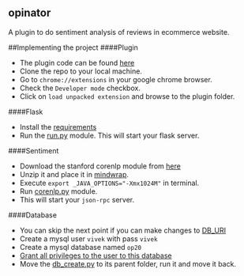 ## opinator
A plugin to do sentiment analysis of reviews in ecommerce website.

##Implementing the project
####Plugin
* The plugin code can be found [here](https://github.com/SaptakS/opinator-plugin)
* Clone the repo to your local machine.
* Go to `chrome://extensions` in your google chrome browser.
* Check the `Developer mode` checkbox.
* Click on `load unpacked extension` and browse to the plugin folder.

####Flask
* Install the [requirements](https://github.com/SaptakS/opinator/blob/master/requirements.txt)
* Run the [run.py](https://github.com/SaptakS/opinator/blob/master/run.py) module. This will start your flask server.

####Sentiment
* Download the stanford corenlp module from [here](http://nlp.stanford.edu/software/corenlp.shtml)
* Unzip it and place it in [mindwrap](https://github.com/SaptakS/opinator/tree/master/mindwrap).
* Execute `export _JAVA_OPTIONS="-Xmx1024M"` in terminal.
* Run [corenlp.py](https://github.com/SaptakS/opinator/blob/master/mindwrap/corenlp.py) module.
* This will start your `json-rpc` server.

####Database
* You can skip the next point if you can make changes to [DB_URI](https://github.com/SaptakS/opinator/blob/master/config.py#L15)
* Create a mysql user `vivek` with pass `vivek`
* Create a mysql database named `op20`
* [Grant all privileges to the user to this database](http://stackoverflow.com/questions/5016505/mysql-grant-all-privileges-on-database)
* Move the [db_create.py](https://github.com/SaptakS/opinator/blob/master/database/db_create.py) to its parent folder, run it and move it back.
